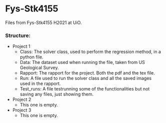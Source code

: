# Fys-Stk4155
Files from Fys-Stk4155 H2021 at UiO.

### Structure:
  - Project 1
    - Class: The solver class, used to perform the regression method, in a python file.
    - Data: The dataset used when running the file, taken from US Geological Survey.
    - Rapport: The rapport for the project. Both the pdf and the tex file.
    - Run: A file used to run the solver class and all the saved images used in the rapport.
    - Test_runs: A file testrunning some of the functionalities but not saving any files, just showing them.
  - Project 2
    - This one is empty.
  - Project 3
    - This one is empty.
